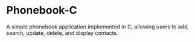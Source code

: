 # Phonebook-C
A simple phonebook application implemented in C, allowing users to add, search, update, delete, and display contacts.
